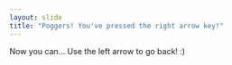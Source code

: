 ```yaml
---
layout: slide
title: "Poggers! You've pressed the right arrow key!"
---
```

Now you can...
Use the left arrow to go back! :)
